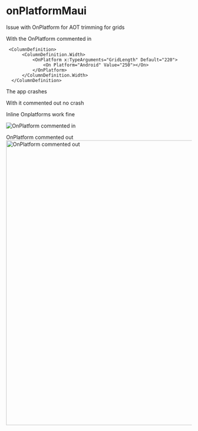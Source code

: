 # onPlatformMaui
Issue with OnPlatform for AOT trimming for grids

With the OnPlatform commented in

```
 <ColumnDefinition>
      <ColumnDefinition.Width>
          <OnPlatform x:TypeArguments="GridLength" Default="220">
              <On Platform="Android" Value="250"></On>
          </OnPlatform>
      </ColumnDefinition.Width>
  </ColumnDefinition>
```

The app crashes

With it commented out no crash

Inline Onplatforms work fine

![OnPlatform commented in](https://github.com/user-attachments/assets/5767ffdc-608f-499e-b2fc-4df9bcd7e1bc)

OnPlatform commented out
<img width="708" height="772" alt="OnPlatform commented out" src="https://github.com/user-attachments/assets/f6c611b5-5387-44de-b97c-8314b8a9800e" />

